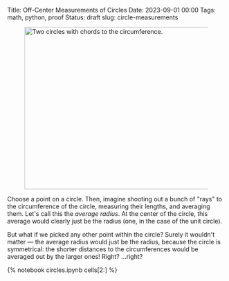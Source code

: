 Title: Off-Center Measurements of Circles
Date: 2023-09-01 00:00
Tags: math, python, proof
Status: draft
slug: circle-measurements

<!-- PELICAN_BEGIN_SUMMARY -->

<figure class="styled"><img class="styled" src="/images/circles-splash.png" width=500 height=375 title="Two circles with chords to the circumference." alt="Two circles with chords to the circumference."></figure>

Choose a point on a circle. Then, imagine shooting out a bunch of "rays" to the circumference of the circle, measuring their lengths, and averaging them. Let's call this the _average radius_. At the center of the circle, this average would clearly just be the radius (one, in the case of the unit circle).

But what if we picked any other point within the circle? Surely it wouldn't matter — the average radius would just be the radius, because the circle is symmetrical: the shorter distances to the circumferences would be averaged out by the larger ones! Right? ...right?

<!-- PELICAN_END_SUMMARY -->

{% notebook circles.ipynb cells[2:] %}
